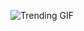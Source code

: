 ![Trending GIF](https://media0.giphy.com/media/YDEiyrRLa6ATrSNQND/giphy.gif?cid=8bb21772hu7xy2a7m77jxszpxw41oypws5vo61z308cs8uoo&ep=v1_gifs_search&rid=giphy.gif&ct=g)
